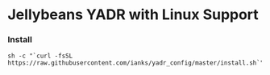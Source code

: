 Jellybeans YADR with Linux Support
==================================

### Install
    sh -c "`curl -fsSL https://raw.githubusercontent.com/ianks/yadr_config/master/install.sh`"
